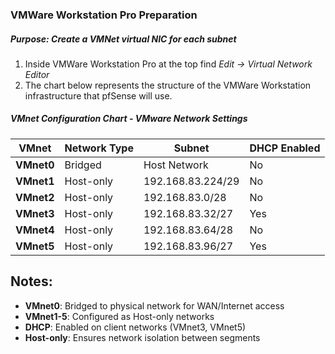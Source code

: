 ### VMWare Workstation Pro Preparation
##### Purpose: Create a VMNet virtual NIC for each subnet
1. Inside VMWare Workstation Pro at the top find *Edit → Virtual Network Editor*
2. The chart below represents the structure of the VMWare Workstation infrastructure that pfSense will use.
##### VMnet Configuration Chart - VMware Network Settings

| VMnet | Network Type | Subnet | DHCP Enabled |
|---|---|---|---|
| **VMnet0** | Bridged | Host Network | No |
| **VMnet1** | Host-only | 192.168.83.224/29 | No |
| **VMnet2** | Host-only | 192.168.83.0/28 | No |
| **VMnet3** | Host-only | 192.168.83.32/27 | Yes |
| **VMnet4** | Host-only | 192.168.83.64/28 | No |
| **VMnet5** | Host-only | 192.168.83.96/27 | Yes |

## Notes:
- **VMnet0**: Bridged to physical network for WAN/Internet access
- **VMnet1-5**: Configured as Host-only networks
- **DHCP**: Enabled on client networks (VMnet3, VMnet5)
- **Host-only**: Ensures network isolation between segments
